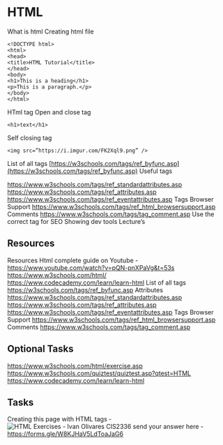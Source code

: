 
# HTML

What is html Creating html file

```
<!DOCTYPE html>
<html>
<head>
<title>HTML Tutorial</title>
</head>
<body>
<h1>This is a heading</h1>
<p>This is a paragraph.</p>
</body>
</html>

```

HTml tag Open and close tag

```
<h1>text</h1>

```

Self closing tag

```
<img src=”https://i.imgur.com/FK2Xql9.png” />

```

List of all tags  [https://w3schools.com/tags/ref_byfunc.asp](https://w3schools.com/tags/ref_byfunc.asp)  Useful tags

https://www.w3schools.com/tags/ref_standardattributes.asp https://www.w3schools.com/tags/ref_attributes.asp https://www.w3schools.com/tags/ref_eventattributes.asp Tags Browser Support https://www.w3schools.com/tags/ref_html_browsersupport.asp Comments https://www.w3schools.com/tags/tag_comment.asp Use the correct tag for SEO Showing dev tools Lecture’s 

## Resources

Resources Html complete guide on Youtube - https://www.youtube.com/watch?v=pQN-pnXPaVg&t=53s https://www.w3schools.com/html/ https://www.codecademy.com/learn/learn-html 
List of all tags https://w3schools.com/tags/ref_byfunc.asp Attributes https://www.w3schools.com/tags/ref_standardattributes.asp https://www.w3schools.com/tags/ref_attributes.asp https://www.w3schools.com/tags/ref_eventattributes.asp Tags Browser Support https://www.w3schools.com/tags/ref_html_browsersupport.asp 
Comments https://www.w3schools.com/tags/tag_comment.asp 
## Optional Tasks 
https://www.w3schools.com/html/exercise.asp https://www.w3schools.com/quiztest/quiztest.asp?qtest=HTML
https://www.codecademy.com/learn/learn-html

## Tasks 
Creating this page with HTML tags - ![HTML Exercises - Ivan Olivares CIS2336](https://sites.google.com/site/ivanolivarescis2336/_/rsrc/1336158929587/week-3-assignments/html-exercises/HTML_exercises.JPG)
send your answer here - https://forms.gle/W8KJHaV5LdToaJaG6